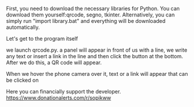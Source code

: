 First, you need to download the necessary libraries for Python.
You can download them yourself:qrcode, segno, tkinter.
Alternatively, you can simply run "import library.bat" and everything will be downloaded automatically.

Let's get to the program itself

we launch qrcode.py. a panel will appear in front of us with a line, we write any text or insert a link in the line and then click the button at the bottom. 
After we do this, a QR code will appear.

When we hover the phone camera over it, text or a link will appear that can be clicked on

Here you can financially support the developer.
https://www.donationalerts.com/r/sopikww
